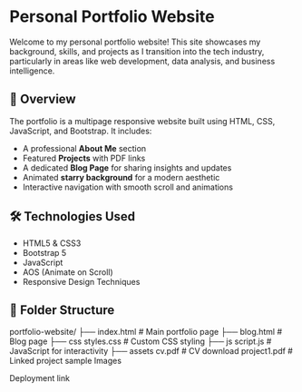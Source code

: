 # Personal Portfolio Website

Welcome to my personal portfolio website! This site showcases my background, skills, and projects as I transition into the tech industry, particularly in areas like web development, data analysis, and business intelligence.

## 🚀 Overview

The portfolio is a multipage responsive website built using HTML, CSS, JavaScript, and Bootstrap. It includes:

- A professional **About Me** section
- Featured **Projects** with PDF links
- A dedicated **Blog Page** for sharing insights and updates
- Animated **starry background** for a modern aesthetic
- Interactive navigation with smooth scroll and animations

## 🛠 Technologies Used

- HTML5 & CSS3
- Bootstrap 5
- JavaScript 
- AOS (Animate on Scroll)
- Responsive Design Techniques

## 📂 Folder Structure

portfolio-website/
├── index.html # Main portfolio page
├── blog.html # Blog page
├── css
        styles.css # Custom CSS styling
├── js
        script.js # JavaScript for interactivity
├── assets
        cv.pdf # CV download
        project1.pdf # Linked project sample
        Images 

Deployment link 

